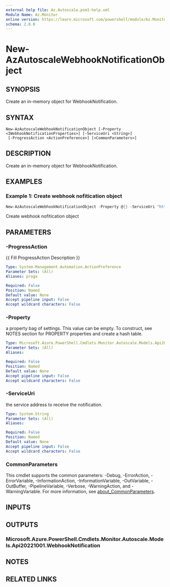 ```yaml
---
external help file: Az.Autoscale.psm1-help.xml
Module Name: Az.Monitor
online version: https://learn.microsoft.com/powershell/module/Az.Monitor/new-AzAutoscaleWebhookNotificationObject
schema: 2.0.0
---
```


# New-AzAutoscaleWebhookNotificationObject

## SYNOPSIS
Create an in-memory object for WebhookNotification.

## SYNTAX

```
New-AzAutoscaleWebhookNotificationObject [-Property <IWebhookNotificationProperties>] [-ServiceUri <String>]
 [-ProgressAction <ActionPreference>] [<CommonParameters>]
```

## DESCRIPTION
Create an in-memory object for WebhookNotification.

## EXAMPLES

### Example 1: Create webhook nofitication object
```powershell
New-AzAutoscaleWebhookNotificationObject -Property @{} -ServiceUri "http://myservice.com"
```

Create webhook nofitication object

## PARAMETERS

### -ProgressAction
{{ Fill ProgressAction Description }}

```yaml
Type: System.Management.Automation.ActionPreference
Parameter Sets: (All)
Aliases: proga

Required: False
Position: Named
Default value: None
Accept pipeline input: False
Accept wildcard characters: False
```

### -Property
a property bag of settings.
This value can be empty.
To construct, see NOTES section for PROPERTY properties and create a hash table.

```yaml
Type: Microsoft.Azure.PowerShell.Cmdlets.Monitor.Autoscale.Models.Api20221001.IWebhookNotificationProperties
Parameter Sets: (All)
Aliases:

Required: False
Position: Named
Default value: None
Accept pipeline input: False
Accept wildcard characters: False
```

### -ServiceUri
the service address to receive the notification.

```yaml
Type: System.String
Parameter Sets: (All)
Aliases:

Required: False
Position: Named
Default value: None
Accept pipeline input: False
Accept wildcard characters: False
```

### CommonParameters
This cmdlet supports the common parameters: -Debug, -ErrorAction, -ErrorVariable, -InformationAction, -InformationVariable, -OutVariable, -OutBuffer, -PipelineVariable, -Verbose, -WarningAction, and -WarningVariable. For more information, see [about_CommonParameters](http://go.microsoft.com/fwlink/?LinkID=113216).

## INPUTS

## OUTPUTS

### Microsoft.Azure.PowerShell.Cmdlets.Monitor.Autoscale.Models.Api20221001.WebhookNotification

## NOTES

## RELATED LINKS
